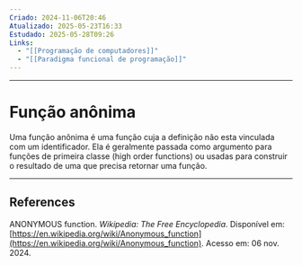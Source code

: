 ```yaml
---
Criado: 2024-11-06T20:46
Atualizado: 2025-05-23T16:33
Estudado: 2025-05-28T09:26
Links:
  - "[[Programação de computadores]]"
  - "[[Paradigma funcional de programação]]"
---
```

---
# Função anônima

Uma função anônima é uma função cuja a definição não esta vinculada com um identificador. Ela é geralmente passada como argumento para funções de primeira classe (high order functions) ou usadas para construir o resultado de uma que precisa retornar uma função.

---
## References

ANONYMOUS function. _Wikipedia: The Free Encyclopedia_. Disponível em: [https://en.wikipedia.org/wiki/Anonymous_function](https://en.wikipedia.org/wiki/Anonymous_function). Acesso em: 06 nov. 2024.